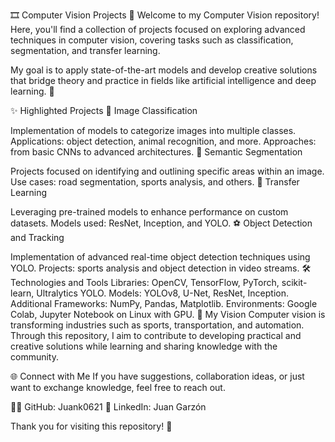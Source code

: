 🎞️ Computer Vision Projects 📸
Welcome to my Computer Vision repository! Here, you'll find a collection of projects focused on exploring advanced techniques in computer vision, covering tasks such as classification, segmentation, and transfer learning.

My goal is to apply state-of-the-art models and develop creative solutions that bridge theory and practice in fields like artificial intelligence and deep learning. 🚀

✨ Highlighted Projects
📂 Image Classification

Implementation of models to categorize images into multiple classes.
Applications: object detection, animal recognition, and more.
Approaches: from basic CNNs to advanced architectures.
🎨 Semantic Segmentation

Projects focused on identifying and outlining specific areas within an image.
Use cases: road segmentation, sports analysis, and others.
🔄 Transfer Learning

Leveraging pre-trained models to enhance performance on custom datasets.
Models used: ResNet, Inception, and YOLO.
⚽ Object Detection and Tracking

Implementation of advanced real-time object detection techniques using YOLO.
Projects: sports analysis and object detection in video streams.
🛠️ Technologies and Tools
Libraries: OpenCV, TensorFlow, PyTorch, scikit-learn, Ultralytics YOLO.
Models: YOLOv8, U-Net, ResNet, Inception.
Additional Frameworks: NumPy, Pandas, Matplotlib.
Environments: Google Colab, Jupyter Notebook on Linux with GPU.
🎯 My Vision
Computer vision is transforming industries such as sports, transportation, and automation. Through this repository, I aim to contribute to developing practical and creative solutions while learning and sharing knowledge with the community.

🌐 Connect with Me
If you have suggestions, collaboration ideas, or just want to exchange knowledge, feel free to reach out.

👨‍💻 GitHub: Juank0621
💼 LinkedIn: Juan Garzón

Thank you for visiting this repository! 🎉
